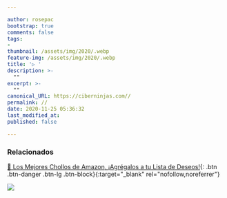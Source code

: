 ```yaml
---

author: rosepac
bootstrap: true
comments: false
tags:
- 
thumbnail: /assets/img/2020/.webp
feature-img: /assets/img/2020/.webp
title: '▷ '
description: >-
  ""
excerpt: >-
  ""
canonical_URL: https://ciberninjas.com//
permalink: //
date: 2020-11-25 05:36:32
last_modified_at: 
published: false

---
```




### **Relacionados** <!-- omit in toc -->

[]()

[🛒 Los Mejores Chollos de Amazon, ¡Agrégalos a tu Lista de Deseos!](/amazon/ "Los Mejores Chollos de Amazon, Ofertas Flash, Black Monday y Amazon Prime Day"){: .btn .btn-danger .btn-lg .btn-block}{:target="_blank" rel="nofollow,noreferrer"}

![](/assets/img/2020/.webp)
